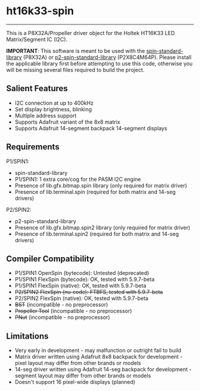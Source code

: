 # ht16k33-spin 
--------------

This is a P8X32A/Propeller driver object for the Holtek HT16K33 LED Matrix/Segment IC (I2C).

**IMPORTANT**: This software is meant to be used with the [spin-standard-library](https://github.com/avsa242/spin-standard-library) (P8X32A) or [p2-spin-standard-library](https://github.com/avsa242/p2-spin-standard-library) (P2X8C4M64P). Please install the applicable library first before attempting to use this code, otherwise you will be missing several files required to build the project.

## Salient Features

* I2C connection at up to 400kHz
* Set display brightness, blinking
* Multiple address support
* Supports Adafruit variant of the 8x8 matrix
* Supports Adafruit 14-segment backpack 14-segment displays

## Requirements

P1/SPIN1:
* spin-standard-library
* P1/SPIN1: 1 extra core/cog for the PASM I2C engine
* Presence of lib.gfx.bitmap.spin library (only required for matrix driver)
* Presence of lib.terminal.spin (required for both matrix and 14-seg drivers)

P2/SPIN2:
* p2-spin-standard-library
* Presence of lib.gfx.bitmap.spin2 library (only required for matrix driver)
* Presence of lib.terminal.spin2 (required for both matrix and 14-seg drivers)

## Compiler Compatibility

* P1/SPIN1 OpenSpin (bytecode): Untested (deprecated)
* P1/SPIN1 FlexSpin (bytecode): OK, tested with 5.9.7-beta
* P1/SPIN1 FlexSpin (native): OK, tested with 5.9.7-beta
* ~~P2/SPIN2 FlexSpin (nu-code): FTBFS, tested with 5.9.7-beta~~
* P2/SPIN2 FlexSpin (native): OK, tested with 5.9.7-beta
* ~~BST~~ (incompatible - no preprocessor)
* ~~Propeller Tool~~ (incompatible - no preprocessor)
* ~~PNut~~ (incompatible - no preprocessor)

## Limitations

* Very early in development - may malfunction or outright fail to build
* Matrix driver written using Adafruit 8x8 backpack for development - pixel layout may differ from other brands or models
* 14-seg driver written using Adafruit 14-seg backpack for development - segment layout may differ from other brands or models
* Doesn't support 16 pixel-wide displays (planned)

